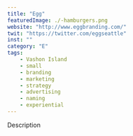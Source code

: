 ```yaml
---
title: "Egg"
featuredImage: ./-hamburgers.png
website: "http://www.eggbranding.com/"
twit: "https://twitter.com/eggseattle"
inst: ""
category: "E"
tags:
    - Vashon Island
    - small
    - branding
    - marketing
    - strategy
    - advertising
    - naming
    - experiential
---
```


Description
